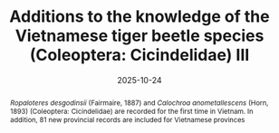 ---
title: 'Additions to the knowledge of the Vietnamese tiger beetle species (Coleoptera: Cicindelidae) III'
date: '2025-10-24'
doi: 'https://doi.org/10.64338/im.1149.eyiqb'
journal: Insecta Mundi
issue: '1149'
pagination: '1-17'
zoobank: 'urn:lsid:zoobank.org:pub:17675E85-6A1B-4926-A152-3D30835CA571'
authors:  
  - first_name: 'Jürgen'
    last_name: 'Wiesner'
    affiliation: 'Am Zellberg 6 D-38527 Meine, Germany'
    email: 'jurgen.wiesner@gmail.com'
    orcid: 'https://orcid.org/0000-0002-7824-166X'

  - first_name: 'Christian'
    last_name: 'Kerkering'
    affiliation: 'Rotdornweg 15 D-48282 Emsdetten, Germany'
    email: 'christiankerkering@gmx.de'


download: 'https://drive.google.com/file/d/1tNiulUbUm7qdo46iSoIrfFcSzkTqgPcU'

revised: ''

supplementary: ''

keywords: 
  - Vietnam
  - faunistic
  - new records

categories:
  - Coleoptera
  - Cicindelidae

  
references:
  - authors: Anichtchenko A, Matalin AV.
    year: 2025
    title: 'A new species of the genus <i>Protocollyris </i>Mandl, 1975 (Coleoptera, Cicindelidae) from northern Vietnam. Journal of Insect Biodiversity 67(2)'
    pages: 51–54
    doi: https://doi.org/10.12976/jib/2025.67.2.2
    url: 
    access: 

  - authors: Dheurle C.
    year: 2024
    title: 'À propos de <i>Neocollyris brevipronotalis </i>(Horn, 1929) (Coleoptera Cicindelidae). L’Entomologiste 80(3)'
    pages: 173–175
    doi: 
    url: 
    access: 

  - authors: Dheurle C.
    year: 2025
    title: 'Une nouvelle espèce de <i>Neocollyris </i>Horn, 1901 du Nord–Est du Vietnam (Coleoptera Cicindelidae). L’Entomologiste 81(1)'
    pages: 49–52
    doi: 
    url: 
    access: 

  - authors: Matalin AV.
    year: 2025
    title: 'New records of tiger beetles (Coleoptera: Cicindelidae) from Asia with the remark on synonymy. Far Eastern Entomologist 524'
    pages: 14–23
    doi: https://doi.org/10.25221/fee.524.2
    url: 
    access: 

  - authors: Wiesner J.
    year: 2024
    title: 'Two new species of the genus <i>Therates </i>Latreille, 1817 from Vietnam (Coleoptera: Cicindelidae). Mitteilungen des Internationalen Entomologischen Vereins 46(1/2)'
    pages: 13–21
    doi: 
    url: 
    access: 

  - authors: Wiesner J, Kerkering C, Klicha M.
    year: 2024
    title: 'Additions to the knowledge of the Vietnamese tiger beetle species (Coleoptera: Cicindelidae). Insecta Mundi 1066'
    pages: 1–15
    doi: 
    url: 
    access: 

  - authors: Wiesner J, Matalin AV, Klicha M.
    year: 2024
    title: 'Two new species of <i>Cylindera </i>(<i>Ifasina</i>) from South-East Asia and comments on two other taxa (Coleoptera: Cicindelidae). Onychium 17(3)'
    pages: 159–171
    doi: 
    url: 
    access: 

  - authors: Wiesner J, Sawada H.
    year: 2025
    title: 'Additions to the knowledge of the Vietnamese tiger beetles (Coleoptera: Cicindelidae). II. Giornale italiano di Entomologia 17(70)'
    pages: 179–182
    doi: 
    url: 
    access: 


abstract: '<i>Ropaloteres desgodinsii</i> (Fairmaire, 1887) and <i>Calochroa anometallescens</i> (Horn, 1893) (Coleoptera: Cicindelidae) are recorded for the first time in Vietnam. In addition, 81 new provincial records are included for Vietnamese provinces'

---